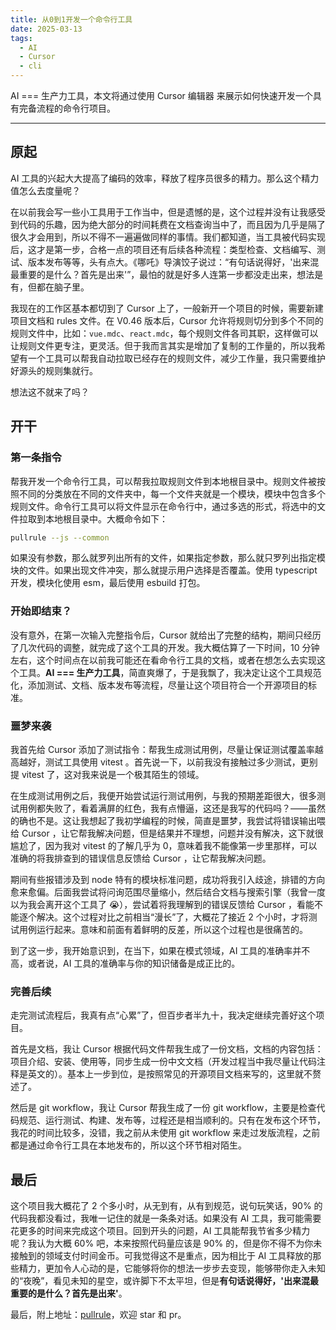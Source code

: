 ```yaml
---
title: 从0到1开发一个命令行工具
date: 2025-03-13
tags:
  - AI
  - Cursor
  - cli
---
```


AI === 生产力工具，本文将通过使用 Cursor 编辑器 来展示如何快速开发一个具有完备流程的命令行项目。

---

## 原起

AI 工具的兴起大大提高了编码的效率，释放了程序员很多的精力。那么这个精力值怎么去度量呢？

在以前我会写一些小工具用于工作当中，但是遗憾的是，这个过程并没有让我感受到代码的乐趣，因为绝大部分的时间耗费在文档查询当中了，而且因为几乎是隔了很久才会用到，所以不得不一遍遍做同样的事情。我们都知道，当工具被代码实现后，这才是第一步，合格一点的项目还有后续各种流程：类型检查、文档编写、测试、版本发布等等，头有点大。《哪吒》导演饺子说过：“有句话说得好，'出来混最重要的是什么？首先是出来'”，最怕的就是好多人连第一步都没走出来，想法是有，但都在脑子里。

我现在的工作区基本都切到了 Cursor 上了，一般新开一个项目的时候，需要新建项目文档和 rules 文件。在 V0.46 版本后，Cursor 允许将规则切分到多个不同的规则文件中，比如：`vue.mdc`、`react.mdc`，每个规则文件各司其职，这样做可以让规则文件更专注，更灵活。但于我而言其实是增加了复制的工作量的，所以我希望有一个工具可以帮我自动拉取已经存在的规则文件，减少工作量，我只需要维护好源头的规则集就行。

想法这不就来了吗？

## 开干

### 第一条指令

帮我开发一个命令行工具，可以帮我拉取规则文件到本地根目录中。规则文件被按照不同的分类放在不同的文件夹中，每一个文件夹就是一个模块，模块中包含多个规则文件。命令行工具可以将文件显示在命令行中，通过多选的形式，将选中的文件拉取到本地根目录中。大概命令如下：

```bash
pullrule --js --common
```

如果没有参数，那么就罗列出所有的文件，如果指定参数，那么就只罗列出指定模块的文件。如果出现文件冲突，那么就提示用户选择是否覆盖。使用 typescript 开发，模块化使用 esm，最后使用 esbuild 打包。

### 开始即结束？

没有意外，在第一次输入完整指令后，Cursor 就给出了完整的结构，期间只经历了几次代码的调整，就完成了这个工具的开发。我大概估算了一下时间，10 分钟左右，这个时间点在以前我可能还在看命令行工具的文档，或者在想怎么去实现这个工具。**AI === 生产力工具**，简直爽爆了，于是我飘了，我决定让这个工具规范化，添加测试、文档、版本发布等流程，尽量让这个项目符合一个开源项目的标准。

### 噩梦来袭

我首先给 Cursor 添加了测试指令：帮我生成测试用例，尽量让保证测试覆盖率越高越好，测试工具使用 vitest 。首先说一下，以前我没有接触过多少测试，更别提 vitest 了，这对我来说是一个极其陌生的领域。

在生成测试用例之后，我便开始尝试运行测试用例，与我的预期差距很大，很多测试用例都失败了，看着满屏的红色，我有点懵逼，这还是我写的代码吗？——虽然的确也不是。这让我想起了我初学编程的时候，简直是噩梦，我尝试将错误输出喂给 Cursor ，让它帮我解决问题，但是结果并不理想，问题并没有解决，这下就很尴尬了，因为我对 vitest 的了解几乎为 0，意味着我不能像第一步里那样，可以准确的将我排查到的错误信息反馈给 Cursor ，让它帮我解决问题。

期间有些报错涉及到 node 特有的模块标准问题，成功将我引入歧途，排错的方向愈来愈偏。后面我尝试将问询范围尽量缩小，然后结合文档与搜索引擎（我曾一度以为我会离开这个工具了 😭），尝试着将我理解到的错误反馈给 Cursor ，看能不能逐个解决。这个过程对比之前相当“漫长”了，大概花了接近 2 个小时，才将测试用例运行起来。意味和前面有着鲜明的反差，所以这个过程也是很痛苦的。

到了这一步，我开始意识到，在当下，如果在模式领域，AI 工具的准确率并不高，或者说，AI 工具的准确率与你的知识储备是成正比的。

### 完善后续

走完测试流程后，我真有点“心累”了，但百步者半九十，我决定继续完善好这个项目。

首先是文档，我让 Cursor 根据代码文件帮我生成了一份文档，文档的内容包括：项目介绍、安装、使用等，同步生成一份中文文档（开发过程当中我尽量让代码注释是英文的）。基本上一步到位，是按照常见的开源项目文档来写的，这里就不赘述了。

然后是 git workflow，我让 Cursor 帮我生成了一份 git workflow，主要是检查代码规范、运行测试、构建、发布等，过程还是相当顺利的。只有在发布这个环节，我花的时间比较多，没错，我之前从未使用 git workflow 来走过发版流程，之前都是通过命令行工具在本地发布的，所以这个环节相对陌生。

## 最后

这个项目我大概花了 2 个多小时，从无到有，从有到规范，说句玩笑话，90% 的代码我都没看过，我唯一记住的就是一条条对话。如果没有 AI 工具，我可能需要花更多的时间来完成这个项目。回到开头的问题，AI 工具能帮我节省多少精力呢？我认为大概 60% 吧，本来按照代码量应该是 90% 的，但是你不得不为你未接触到的领域支付时间金币。可我觉得这不是重点，因为相比于 AI 工具释放的那些精力，更加令人心动的是，它能够将你的想法一步步去变现，能够带你走入未知的“夜晚”，看见未知的星空，或许脚下不太平坦，但是**有句话说得好，'出来混最重要的是什么？首先是出来'**。

最后，附上地址：[pullrule](https://github.com/fchc7/cursor-rules)，欢迎 star 和 pr。
